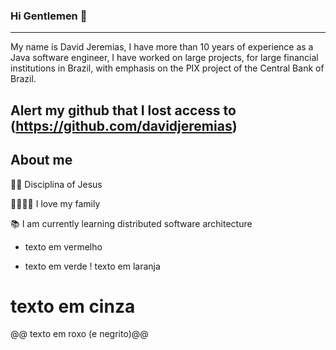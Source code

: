 ### Hi Gentlemen 👋
______________________________________________________________________________________

My name is David Jeremias, I have more than 10 years of experience as a Java software engineer, I have worked on large projects, for large financial institutions in Brazil, with emphasis on the PIX project of the Central Bank of Brazil.

## Alert my github that I lost access to (https://github.com/davidjeremias)

## About me

  🙌🏻 Disciplina of Jesus
  
  👨‍👩‍👧‍👦 I love my family
  
  📚 I am currently learning distributed software architecture

- texto em vermelho
+ texto em verde
! texto em laranja
# texto em cinza
@@ texto em roxo (e negrito)@@


